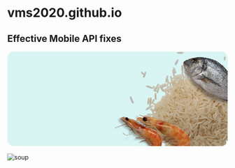 # vms2020.github.io

## Effective Mobile API fixes

![rice](docs/assets/images/рис.png)

![soup](https://vms2020.github.io/assets/images/супы.png)